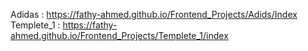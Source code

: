 Adidas : https://fathy-ahmed.github.io/Frontend_Projects/Adids/Index<br/>
Templete_1 : https://fathy-ahmed.github.io/Frontend_Projects/Templete_1/index
